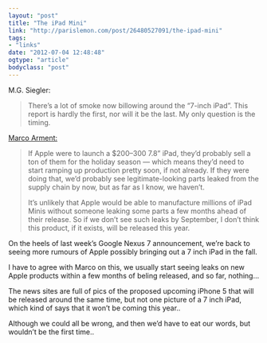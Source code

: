 ```yaml
---
layout: "post"
title: "The iPad Mini"
link: "http://parislemon.com/post/26480527091/the-ipad-mini"
tags: 
- "links"
date: "2012-07-04 12:48:48"
ogtype: "article"
bodyclass: "post"
---
```


M.G. Siegler:

> There’s a lot of smoke now billowing around the “7-inch iPad”. This report is hardly the first, nor will it be the last. My only question is the timing.

[Marco Arment:](http://www.marco.org/2012/07/04/the-ipad-mini)

> If Apple were to launch a $200–300 7.8” iPad, they’d probably sell a ton of them for the holiday season — which means they’d need to start ramping up production pretty soon, if not already. If they were doing that, we’d probably see legitimate-looking parts leaked from the supply chain by now, but as far as I know, we haven’t.
> 
> It’s unlikely that Apple would be able to manufacture millions of iPad Minis without someone leaking some parts a few months ahead of their release. So if we don’t see such leaks by September, I don’t think this product, if it exists, will be released this year.

On the heels of last week’s Google Nexus 7 announcement, we’re back to seeing more rumours of Apple possibly bringing out a 7 inch iPad in the fall.

I have to agree with Marco on this, we usually start seeing leaks on new Apple products within a few months of beling released, and so far, nothing…

The news sites are full of pics of the proposed upcoming iPhone 5 that will be released around the same time, but not one picture of a 7 inch iPad, which kind of says that it won’t be coming this year..

Although we could all be wrong, and then we’d have to eat our words, but wouldn’t be the first time..